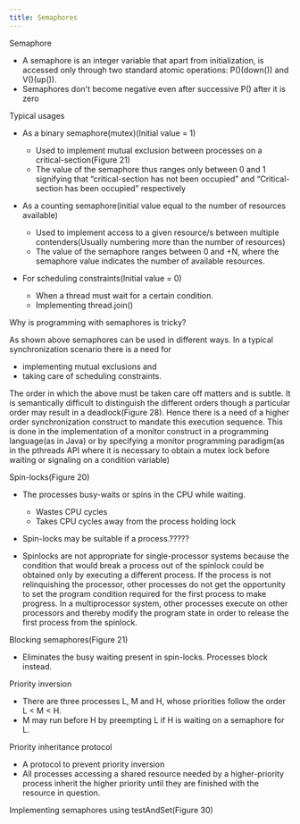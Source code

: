 ```yaml
---
title: Semaphores
---
```

Semaphore

-   A semaphore is an integer variable that apart from initialization,
    is accessed only through two standard atomic operations: P()(down())
    and V()(up()).
-   Semaphores don't become negative even after successive P() after it
    is zero

Typical usages

-   As a binary semaphore(mutex)(Initial value = 1)

    -   Used to implement mutual exclusion between processes on a
        critical-section(Figure 21)
    -   The value of the semaphore thus ranges only between 0 and 1
        signifying that “critical-section has not been occupied” and
        “Critical-section has been occupied” respectively

-   As a counting semaphore(initial value equal to the number of
    resources available)

    -   Used to implement access to a given resource/s between multiple
        contenders(Usually numbering more than the number of resources)
    -   The value of the semaphore ranges between 0 and +N, where the
        semaphore value indicates the number of available resources.

-   For scheduling constraints(Initial value = 0)

    -   When a thread must wait for a certain condition.
    -   Implementing thread.join()

Why is programming with semaphores is tricky?

As shown above semaphores can be used in different ways. In a typical
synchronization scenario there is a need for

-   implementing mutual exclusions and
-   taking care of scheduling constraints.

The order in which the above must be taken care off matters and is
subtle. It is semantically difficult to distinguish the different orders
though a particular order may result in a deadlock(Figure 28). Hence
there is a need of a higher order synchronization construct to mandate
this execution sequence. This is done in the implementation of a monitor
construct in a programming language(as in Java) or by specifying a
monitor programming paradigm(as in the pthreads API where it is
necessary to obtain a mutex lock before waiting or signaling on a
condition variable)

Spin-locks(Figure 20)

-   The processes busy-waits or spins in the CPU while waiting.

    -   Wastes CPU cycles
    -   Takes CPU cycles away from the process holding lock

-   Spin-locks may be suitable if a process.?????

-   Spinlocks are not appropriate for single-processor systems because
    the condition that would break a process out of the spinlock could
    be obtained only by executing a different process. If the process is
    not relinquishing the processor, other processes do not get the
    opportunity to set the program condition required for the first
    process to make progress. In a multiprocessor system, other
    processes execute on other processors and thereby modify the program
    state in order to release the first process from the spinlock.

Blocking semaphores(Figure 21)

-   Eliminates the busy waiting present in spin-locks. Processes block
    instead.

<span id="anchor"></span>Priority inversion

-   There are three processes L, M and H, whose priorities follow the
    order L \< M \< H.
-   M may run before H by preempting L if H is waiting on a semaphore
    for L.

Priority inheritance protocol

-   A protocol to prevent priority inversion
-   All processes accessing a shared resource needed by a
    higher-priority process inherit the higher priority until they are
    finished with the resource in question.

Implementing semaphores using testAndSet(Figure 30)
